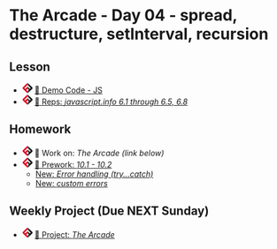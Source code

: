 # The Arcade - Day 04 - spread, destructure, setInterval, recursion

## Lesson
<!-- - ![FSA](/logo.png) [📺 Lecture]() -->
- ![FSA](/logo.png) [👾 Demo Code - JS](demo.js)
- ![FSA](/logo.png) [🔬 Reps: *javascript.info 6.1 through 6.5, 6.8*](https://javascript.info/recursion)

## Homework
- ![FSA](/logo.png) 🔬 Work on: *The Arcade (link below)*
- ![FSA](/logo.png) [📖 Prework: *10.1 - 10.2*](https://javascript.info/try-catch)
  - [New: *Error handling (try...catch)*](https://javascript.info/try-catch)
  - [New: *custom errors*](https://javascript.info/custom-errors)

## Weekly Project (Due NEXT Sunday)
- ![FSA](/logo.png) [🔬 Project: *The Arcade*](https://learn.fullstackacademy.com/workshop/5e5c090ee91ce200041c09a9/landing)
